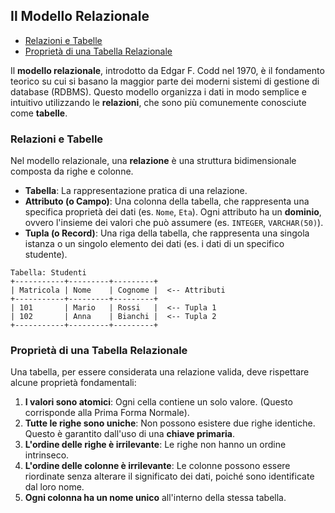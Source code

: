 ## Il Modello Relazionale <!-- omit in toc -->

- [Relazioni e Tabelle](#relazioni-e-tabelle)
- [Proprietà di una Tabella Relazionale](#proprietà-di-una-tabella-relazionale)

Il **modello relazionale**, introdotto da Edgar F. Codd nel 1970, è il fondamento teorico su cui si basano la maggior parte dei moderni sistemi di gestione di database (RDBMS). Questo modello organizza i dati in modo semplice e intuitivo utilizzando le **relazioni**, che sono più comunemente conosciute come **tabelle**.

### Relazioni e Tabelle

Nel modello relazionale, una **relazione** è una struttura bidimensionale composta da righe e colonne.

- **Tabella**: La rappresentazione pratica di una relazione.
- **Attributo (o Campo)**: Una colonna della tabella, che rappresenta una specifica proprietà dei dati (es. `Nome`, `Eta`). Ogni attributo ha un **dominio**, ovvero l'insieme dei valori che può assumere (es. `INTEGER`, `VARCHAR(50)`).
- **Tupla (o Record)**: Una riga della tabella, che rappresenta una singola istanza o un singolo elemento dei dati (es. i dati di un specifico studente).

```
Tabella: Studenti
+-----------+---------+---------+
| Matricola | Nome    | Cognome |  <-- Attributi
+-----------+---------+---------+
| 101       | Mario   | Rossi   |  <-- Tupla 1
| 102       | Anna    | Bianchi |  <-- Tupla 2
+-----------+---------+---------+
```

### Proprietà di una Tabella Relazionale

Una tabella, per essere considerata una relazione valida, deve rispettare alcune proprietà fondamentali:

1.  **I valori sono atomici**: Ogni cella contiene un solo valore. (Questo corrisponde alla Prima Forma Normale).
2.  **Tutte le righe sono uniche**: Non possono esistere due righe identiche. Questo è garantito dall'uso di una **chiave primaria**.
3.  **L'ordine delle righe è irrilevante**: Le righe non hanno un ordine intrinseco.
4.  **L'ordine delle colonne è irrilevante**: Le colonne possono essere riordinate senza alterare il significato dei dati, poiché sono identificate dal loro nome.
5.  **Ogni colonna ha un nome unico** all'interno della stessa tabella.
